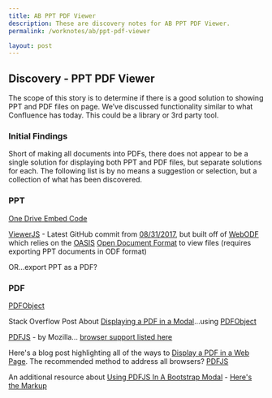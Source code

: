 ```yaml
---
title: AB PPT PDF Viewer
description: These are discovery notes for AB PPT PDF Viewer.
permalink: /worknotes/ab/ppt-pdf-viewer

layout: post
---
```


## Discovery - PPT PDF Viewer

The scope of this story is to determine if there is a good solution to showing PPT and PDF files on page. We’ve discussed functionality similar to what Confluence has today. This could be a library or 3rd party tool.

### Initial Findings

Short of making all documents into PDFs, there does not appear to be a single solution for displaying both PPT and PDF files, but separate solutions for each. The following list is by no means a suggestion or selection, but a collection of what has been discovered.

### PPT

[One Drive Embed Code](https://support.office.com/en-us/article/embed-a-presentation-in-a-web-page-or-blog-19668a1d-2299-4af3-91e1-ae57af723a60)

[ViewerJS](https://viewerjs.org/examples/) - Latest GitHub commit from [08/31/2017](https://github.com/webodf/ViewerJS/commit/5926843da6e1a5019372ff8ea9e73899c5d71e22), but built off of [WebODF](https://webodf.org/) which relies on the [OASIS](https://en.wikipedia.org/wiki/OASIS_(organization)) [Open Document Format](https://en.wikipedia.org/wiki/OpenDocument) to view files (requires exporting PPT documents in ODF format)

OR...export PPT as a PDF?

### PDF

[PDFObject](https://pdfobject.com)

Stack Overflow Post About [Displaying a PDF in a Modal](https://stackoverflow.com/questions/35286303/pdf-file-to-be-displayed-on-the-dialog-modal-via-bootstrap)...using [PDFObject](https://pdfobject.com)

[PDFJS](https://mozilla.github.io/pdf.js/) - by Mozilla... [browser support listed here](https://github.com/mozilla/pdf.js/wiki/Frequently-Asked-Questions#faq-support)

Here's a blog post highlighting all of the ways to [Display a PDF in a Web Page](http://jsgyan.blogspot.com/2017/12/how-to-display-pdf-in-html-web-page.html). The recommended method to address all browsers? [PDFJS](https://mozilla.github.io/pdf.js/)

An additional resource about [Using PDFJS In A Bootstrap Modal](http://hbekkouche.github.io/PDF.js-viewer-Example/) - [Here's the Markup](https://github.com/hbekkouche/PDF.js-viewer-Example/blob/master/index.html)